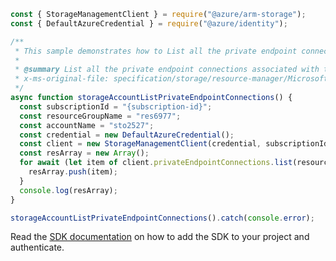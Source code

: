 ```javascript
const { StorageManagementClient } = require("@azure/arm-storage");
const { DefaultAzureCredential } = require("@azure/identity");

/**
 * This sample demonstrates how to List all the private endpoint connections associated with the storage account.
 *
 * @summary List all the private endpoint connections associated with the storage account.
 * x-ms-original-file: specification/storage/resource-manager/Microsoft.Storage/stable/2021-09-01/examples/StorageAccountListPrivateEndpointConnections.json
 */
async function storageAccountListPrivateEndpointConnections() {
  const subscriptionId = "{subscription-id}";
  const resourceGroupName = "res6977";
  const accountName = "sto2527";
  const credential = new DefaultAzureCredential();
  const client = new StorageManagementClient(credential, subscriptionId);
  const resArray = new Array();
  for await (let item of client.privateEndpointConnections.list(resourceGroupName, accountName)) {
    resArray.push(item);
  }
  console.log(resArray);
}

storageAccountListPrivateEndpointConnections().catch(console.error);
```

Read the [SDK documentation](https://github.com/Azure/azure-sdk-for-js/blob/%40azure%2Farm-storage_17.2.0/sdk/storage/arm-storage/README.md) on how to add the SDK to your project and authenticate.
